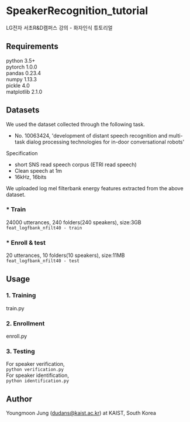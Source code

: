 # SpeakerRecognition_tutorial

LG전자 서초R&D캠퍼스 강의 - 화자인식 튜토리얼

## Requirements
python 3.5+  
pytorch 1.0.0  
pandas 0.23.4  
numpy 1.13.3  
pickle 4.0  
matplotlib 2.1.0  

## Datasets
We used the dataset collected through the following task.
- No. 10063424, 'development of distant speech recognition and multi-task dialog processing technologies for in-door conversational robots'

Specification
- short SNS read speech corpus (ETRI read speech)
- Clean speech at 1m
- 16kHz, 16bits  

We uploaded log mel filterbank energy features extracted from the above dataset.

### * Train
24000 utterances, 240 folders(240 speakers), size:3GB  
```feat_logfbank_nfilt40 - train```

### * Enroll & test
20 utterances, 10 folders(10 speakers), size:11MB  
```feat_logfbank_nfilt40 - test```

## Usage
### 1. Training
train.py  

### 2. Enrollment
enroll.py  

### 3. Testing
For speaker verification,  
```python verification.py```    
For speaker identification,  
```python identification.py```



## Author
Youngmoon Jung (dudans@kaist.ac.kr) at KAIST, South Korea
